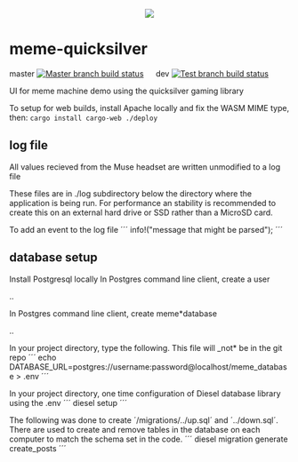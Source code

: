 <p align="center">
  <img src="images/nof1-logo.png">
</p>

# meme-quicksilver

master
[![Master branch build status](https://github.com/N-of-1/meme-quicksilver/workflows/Rust/badge.svg?branch=master)](https://github.com/N-of-1/meme-quicksilver/actions) &emsp; dev
[![Test branch build status](https://github.com/N-of-1/meme-quicksilver/workflows/Rust/badge.svg?branch=dev)](https://github.com/N-of-1/meme-quicksilver/actions)

UI for meme machine demo using the quicksilver gaming library

To setup for web builds, install Apache locally and fix the WASM MIME type, then:
`cargo install cargo-web ./deploy`

## log file

All values recieved from the Muse headset are written unmodified to a log file

These files are in ./log subdirectory below the directory where the application is being run. For performance an stability is recommended to create this on an external hard drive or SSD rather than a MicroSD card.

To add an event to the log file
´´´
info!("message that might be parsed");
´´´

## database setup

Install Postgresql locally
In Postgres command line client, create a user

..

In Postgres command line client, create meme\*database

..

In your project directory, type the following. This file will \_not\* be in the git repo
´´´
echo DATABASE_URL=postgres://username:password@localhost/meme_database > .env
´´´

In your project directory, one time configuration of Diesel database library using the .env
´´´
diesel setup
´´´

The following was done to create ´/migrations/../up.sql´ and ´../down.sql´. There are used to create and remove tables in the database on each computer to match the schema set in the code.
´´´
diesel migration generate create_posts
´´´
